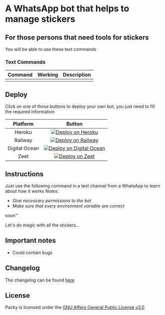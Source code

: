 # A WhatsApp bot that helps to manage stickers

## For those persons that need tools for stickers

You will be able to use these text commands

### Text Commands

| Command | Working | Description |
| :-----: | :-----: | :---------: |
|         |         |             |

## Deploy

Click on one of those buttons to deploy your own bot, you just need to fill the required information

|   Platform    |                                                                                               Button                                                                                               |
| :-----------: | :------------------------------------------------------------------------------------------------------------------------------------------------------------------------------------------------: |
|    Heroku     |                        [![Deploy on Heroku](https://www.herokucdn.com/deploy/button.svg)](https://heroku.com/deploy?template=https://github.com/ClunkyTeam/Packy-WhatsApp)                         |
|    Railway    |                                         [![Deploy on Railway](https://railway.app/button.svg)](https://railway.app/new/template/null?referralCode=Z_-RU3)                                          |
| Digital Ocean | [![Deploy on Digital Ocean](https://www.deploytodo.com/do-btn-blue.svg)](https://cloud.digitalocean.com/apps/new?repo=https://github.com/ClunkyTeam/Packy-WhatsApp/tree/main&refcode=5b92cc137819) |
|     Zeet      |                                  [![Deploy on Zeet](https://deploy.zeet.co/Packy.svg)](https://deploy.zeet.co/?url=https://github.com/ClunkyTeam/Packy-WhatsApp)                                   |

## Instructions

Just use the following command in a text channel from a WhatsApp to learn about how it works
_Notes:_

- _Give necessary permissions to the bot_
- _Make sure that every environment variable are correct_

soon™️

Let's do magic with all the stickers...

## Important notes

- Could contain bugs

## Changelog

The changelog can be found [here](./content/CHANGELOG.md)

## License

Packy is licensed under the [GNU Affero General Public License v3.0](https://github.com/ClunkyTeam/Packy-WhatsApp/blob/main/LICENSE)
